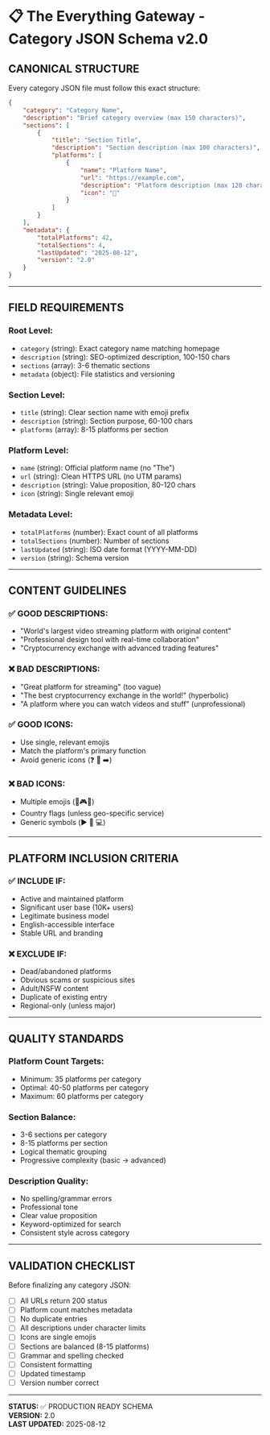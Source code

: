 # 📋 The Everything Gateway - Category JSON Schema v2.0

## **CANONICAL STRUCTURE**

Every category JSON file must follow this exact structure:

```json
{
    "category": "Category Name",
    "description": "Brief category overview (max 150 characters)",
    "sections": [
        {
            "title": "Section Title",
            "description": "Section description (max 100 characters)",
            "platforms": [
                {
                    "name": "Platform Name",
                    "url": "https://example.com",
                    "description": "Platform description (max 120 characters)",
                    "icon": "🎯"
                }
            ]
        }
    ],
    "metadata": {
        "totalPlatforms": 42,
        "totalSections": 4,
        "lastUpdated": "2025-08-12",
        "version": "2.0"
    }
}
```

---

## **FIELD REQUIREMENTS**

### **Root Level:**
- `category` (string): Exact category name matching homepage
- `description` (string): SEO-optimized description, 100-150 chars
- `sections` (array): 3-6 thematic sections
- `metadata` (object): File statistics and versioning

### **Section Level:**
- `title` (string): Clear section name with emoji prefix
- `description` (string): Section purpose, 60-100 chars
- `platforms` (array): 8-15 platforms per section

### **Platform Level:**
- `name` (string): Official platform name (no "The")
- `url` (string): Clean HTTPS URL (no UTM params)
- `description` (string): Value proposition, 80-120 chars
- `icon` (string): Single relevant emoji

### **Metadata Level:**
- `totalPlatforms` (number): Exact count of all platforms
- `totalSections` (number): Number of sections
- `lastUpdated` (string): ISO date format (YYYY-MM-DD)
- `version` (string): Schema version

---

## **CONTENT GUIDELINES**

### **✅ GOOD DESCRIPTIONS:**
- "World's largest video streaming platform with original content"
- "Professional design tool with real-time collaboration"
- "Cryptocurrency exchange with advanced trading features"

### **❌ BAD DESCRIPTIONS:**
- "Great platform for streaming" (too vague)
- "The best cryptocurrency exchange in the world!" (hyperbolic)
- "A platform where you can watch videos and stuff" (unprofessional)

### **✅ GOOD ICONS:**
- Use single, relevant emojis
- Match the platform's primary function
- Avoid generic icons (❓ 🔗 ➡️)

### **❌ BAD ICONS:**
- Multiple emojis (🎯🎮🎨)
- Country flags (unless geo-specific service)
- Generic symbols (▶️ 📱 💻)

---

## **PLATFORM INCLUSION CRITERIA**

### **✅ INCLUDE IF:**
- Active and maintained platform
- Significant user base (10K+ users)
- Legitimate business model
- English-accessible interface
- Stable URL and branding

### **❌ EXCLUDE IF:**
- Dead/abandoned platforms
- Obvious scams or suspicious sites
- Adult/NSFW content
- Duplicate of existing entry
- Regional-only (unless major)

---

## **QUALITY STANDARDS**

### **Platform Count Targets:**
- Minimum: 35 platforms per category
- Optimal: 40-50 platforms per category
- Maximum: 60 platforms per category

### **Section Balance:**
- 3-6 sections per category
- 8-15 platforms per section
- Logical thematic grouping
- Progressive complexity (basic → advanced)

### **Description Quality:**
- No spelling/grammar errors
- Professional tone
- Clear value proposition
- Keyword-optimized for search
- Consistent style across category

---

## **VALIDATION CHECKLIST**

Before finalizing any category JSON:

- [ ] All URLs return 200 status
- [ ] Platform count matches metadata
- [ ] No duplicate entries
- [ ] All descriptions under character limits
- [ ] Icons are single emojis
- [ ] Sections are balanced (8-15 platforms)
- [ ] Grammar and spelling checked
- [ ] Consistent formatting
- [ ] Updated timestamp
- [ ] Version number correct

---

**STATUS:** ✅ PRODUCTION READY SCHEMA  
**VERSION:** 2.0  
**LAST UPDATED:** 2025-08-12
